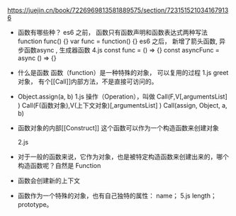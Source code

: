 https://juejin.cn/book/7226969813581889575/section/7231515210341679136

- 函数有哪些种？
  es6 之前， 函数只有函数声明和函数表达式两种写法
  function func() {}
  var func = function() {}
  es6 之后， 新增了箭头函数, 异步函数async , 生成器函数 4.js
  const func = () => {}
  const asyncFunc = async () => {}

- 什么是函数
  函数（function）是一种特殊的对象， 可以复用的过程 1.js
  greet 对象， 有个[[Call]]内部方法，不是直接可访问的。

- Object.assign(a, b)
  1.js
  操作（Operation），叫做 Call(F,V[,argumentsList] )
  Call(F(函数对象),V(上下文对象)[,argumentsList] )
  Call(assign, Object, a, b)

- 函数对象的内部[[Construct]]
  这个函数可以作为一个构造函数来创建对象

  2.js

- 对于一般的函数来说，它作为对象，也是被特定构造函数来创建出来的，哪个构造函数呢？自然是 Function

- 函数会创建新的上下文

- 函数作为一个特殊的对象，也有自己独特的属性：
  name； 5.js
length；
prototype。

